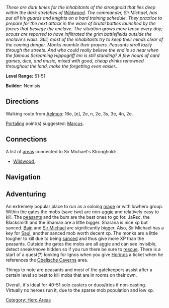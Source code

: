 *These are dark times for the inhabitants of the stronghold that lies
deep within the dark stretches of
[Wildwood](:Category:_Wildwood.md "wikilink"). The commander, Sir
Michael, has put all his guards and knights on a hard training schedule.
They practice to prepare for the next attack in the wave of brutal
battles launched by the forces that besiege the enclave. The situation
grows more tense every day; scouts are reported to have infiltrated the
grim battlefields outside the enclave's walls. Still, most of the
inhabitants try to keep their minds clear of the coming danger. Monks
mumble their prayers. Peasants stroll lazily through the streets. And
who could really believe the end is so near when the famous Screaming
Hippogriff Inn is still standing? A few hours of card games, dice, and
music, mixed with good, cheap drinks renowned throughout the land, make
the forgetting even easier...*

**Level Range:** 51-51

**Builder:** Nemisis

## Directions

Walking route from [Aelmon](Aelmon.md "wikilink"): 16e, \[e\], 2e, n,
2e, 3s, 3e, 4n, 2e.

[Portaling](Portal.md "wikilink") point(s) suggested:
[Marcus](Marcus.md "wikilink").

## Connections

A list of [areas](:Category:_Areas.md "wikilink") connected to Sir
Michael's Stronghold:

-   [Wildwood ](:Category:_Wildwood.md "wikilink").

## Navigation

## Adventuring

An extremely popular place to run as a soloing
[mage](:Category:Mages.md "wikilink") or with lowhero group. Within the
gates the mobs (save two) are non-[aggie](Aggressive_Mobs.md "wikilink")
and relatively easy to kill. The
[peasants](Wandering_Peasant.md "wikilink") and the bum are the best
ones to go for. JaRec, the Blacksmith and the Shaman are a little
bigger. Sharana is nice xp but sanced. [Bain](Bain "wikilink") and [Sir
Michael](Sir_Michael "wikilink") are significantly bigger. Also, Sir
Michael has a key for [Saul](Saul "wikilink"), another sanced mob worth
decent xp. The monks are a little tougher to kill due to being
[sanced](Sanctuary.md "wikilink") and thus give more XP than the
peasants. Outside the gates the mobs are all aggie and can see
invisible, detect sneak/move hidden so if you run there be sure to
[rescue](Rescue.md "wikilink"). There is a start of a quest(?) looking
for Ignos when you give [Horinos](Horinos "wikilink") a ticket when he
references the [Obelische
Caverns](:Category:Obelische_Caverns.md "wikilink") area.

Things to note are peasants and most of the gatekeepers assist after a
certain level so best to kill mobs that are in rooms on their own.

Overall, it's ideal for 40-51 solo casters or duos/trios if non-casting.
Virtually no heroes run it, due to the sparse mob population and low xp.

[Category: Hero Areas](Category:_Hero_Areas "wikilink")
